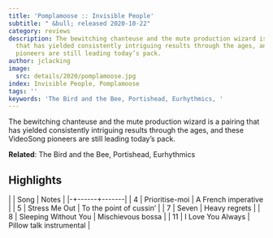 ```yaml
---
title: 'Pomplamoose :: Invisible People'
subtitle: " &bull; released 2020-10-22"
category: reviews
description: The bewitching chanteuse and the mute production wizard is a pairing
  that has yielded consistently intriguing results through the ages, and these VideoSong
  pioneers are still leading today’s pack.
author: jclacking
image:
  src: details/2020/pomplamoose.jpg
index: Invisible People, Pomplamoose
tags: ''
keywords: 'The Bird and the Bee, Portishead, Eurhythmics, '
---
```

The bewitching chanteuse and the mute production wizard is a pairing that has yielded consistently intriguing results through the ages, and these VideoSong pioneers are still leading today’s pack.<!--more-->

**Related**: The Bird and the Bee, Portishead, Eurhythmics

## Highlights

| | Song | Notes |
|-+------+-------|
| 4 | Prioritise-moi | A French imperative |
| 5 | Stress Me Out | To the point of cussin’ |
| 7 | Seven | Heavy regrets |
| 8 | Sleeping Without You | Mischievous bossa  |
| 11 | I Love You Always | Pillow talk instrumental |

